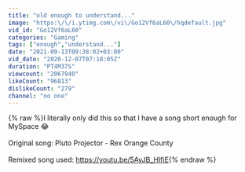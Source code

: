 ```yaml
---
title: "old enough to understand..."
image: "https:\/\/i.ytimg.com\/vi\/Go12Vf6aL60\/hqdefault.jpg"
vid_id: "Go12Vf6aL60"
categories: "Gaming"
tags: ["enough","understand..."]
date: "2021-09-13T09:38:02+03:00"
vid_date: "2020-12-07T07:18:05Z"
duration: "PT4M37S"
viewcount: "2067940"
likeCount: "96813"
dislikeCount: "279"
channel: "no one"
---
```

{% raw %}I literally only did this so that I have a song short enough for MySpace 😂<br /><br />Original song: Pluto Projector - Rex Orange County<br /><br />Remixed song used: <a rel="nofollow" target="blank" href="https://youtu.be/5AyJB_HlfiE">https://youtu.be/5AyJB_HlfiE</a>{% endraw %}
